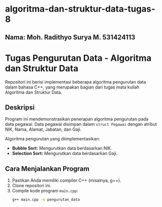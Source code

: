 # algoritma-dan-struktur-data-tugas-8
## Nama: Moh. Radithyo Surya M. 531424113


# Tugas Pengurutan Data - Algoritma dan Struktur Data

Repositori ini berisi implementasi beberapa algoritma pengurutan data dalam bahasa C++, yang merupakan bagian dari tugas mata kuliah Algoritma dan Struktur Data.

## Deskripsi

Program ini mendemonstrasikan penerapan algoritma pengurutan pada data pegawai. Data pegawai disimpan dalam `struct Pegawai` dengan atribut NIK, Nama, Alamat, Jabatan, dan Gaji. 

Algoritma pengurutan yang diimplementasikan:

* **Bubble Sort:** Mengurutkan data berdasarkan NIK.
* **Selection Sort:** Mengurutkan data berdasarkan Gaji.

## Cara Menjalankan Program

1. Pastikan Anda memiliki compiler C++ (misalnya, g++).
2. Clone repositori ini.
3. Compile kode program `main.cpp`:
   ```bash
   g++ main.cpp -o pengurutan_data
